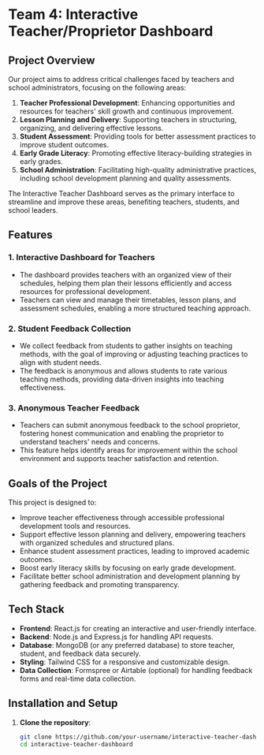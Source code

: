 # Team 4: Interactive Teacher/Proprietor Dashboard

## Project Overview

Our project aims to address critical challenges faced by teachers and school administrators, focusing on the following areas:

1. **Teacher Professional Development**: Enhancing opportunities and resources for teachers' skill growth and continuous improvement.
2. **Lesson Planning and Delivery**: Supporting teachers in structuring, organizing, and delivering effective lessons.
3. **Student Assessment**: Providing tools for better assessment practices to improve student outcomes.
4. **Early Grade Literacy**: Promoting effective literacy-building strategies in early grades.
5. **School Administration**: Facilitating high-quality administrative practices, including school development planning and quality assessments.

The Interactive Teacher Dashboard serves as the primary interface to streamline and improve these areas, benefiting teachers, students, and school leaders.

## Features

### 1. Interactive Dashboard for Teachers

- The dashboard provides teachers with an organized view of their schedules, helping them plan their lessons efficiently and access resources for professional development.
- Teachers can view and manage their timetables, lesson plans, and assessment schedules, enabling a more structured teaching approach.

### 2. Student Feedback Collection

- We collect feedback from students to gather insights on teaching methods, with the goal of improving or adjusting teaching practices to align with student needs.
- The feedback is anonymous and allows students to rate various teaching methods, providing data-driven insights into teaching effectiveness.

### 3. Anonymous Teacher Feedback

- Teachers can submit anonymous feedback to the school proprietor, fostering honest communication and enabling the proprietor to understand teachers' needs and concerns.
- This feature helps identify areas for improvement within the school environment and supports teacher satisfaction and retention.

## Goals of the Project

This project is designed to:

- Improve teacher effectiveness through accessible professional development tools and resources.
- Support effective lesson planning and delivery, empowering teachers with organized schedules and structured plans.
- Enhance student assessment practices, leading to improved academic outcomes.
- Boost early literacy skills by focusing on early grade development.
- Facilitate better school administration and development planning by gathering feedback and promoting transparency.

## Tech Stack

- **Frontend**: React.js for creating an interactive and user-friendly interface.
- **Backend**: Node.js and Express.js for handling API requests.
- **Database**: MongoDB (or any preferred database) to store teacher, student, and feedback data securely.
- **Styling**: Tailwind CSS for a responsive and customizable design.
- **Data Collection**: Formspree or Airtable (optional) for handling feedback forms and real-time data collection.

## Installation and Setup

1. **Clone the repository**:
   ```bash
   git clone https://github.com/your-username/interactive-teacher-dashboard.git
   cd interactive-teacher-dashboard
   ```
